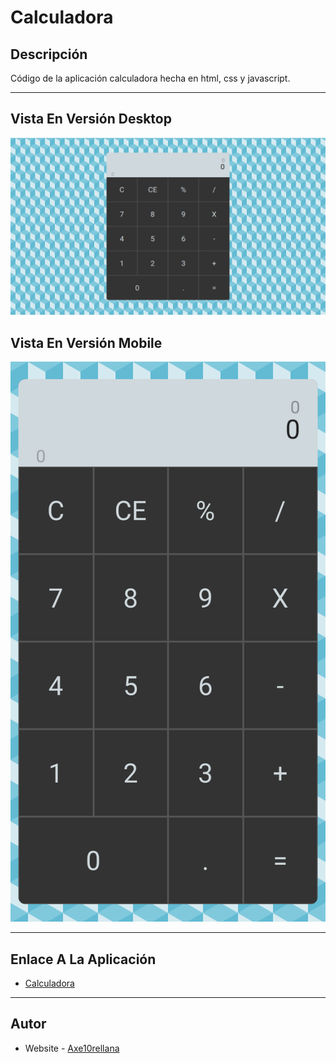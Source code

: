 # Calculadora

## Descripción

Código de la aplicación calculadora hecha en html, css y javascript.

---

## Vista En Versión Desktop

![Vista_En_Versión_Desktop](./assets/design/desktop-design.jpg)

## Vista En Versión Mobile

![Vista_En_Versión_Mobile](./assets/design/mobile-design.jpg)

---

## Enlace A La Aplicación

- [Calculadora](https://calculadora-web-page.netlify.app/)

---

## Autor

- Website - [Axe10rellana](https://axe10rellana.github.io/portafolio/portafolio/)
